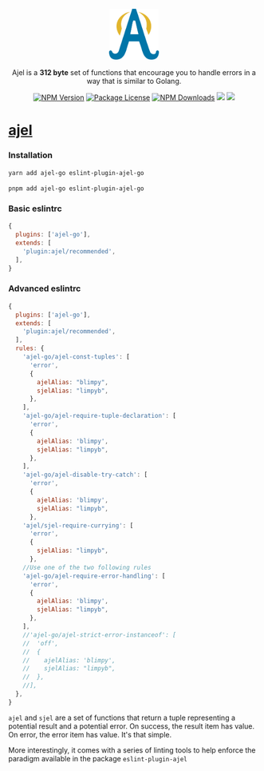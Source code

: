 <p align="center"><a href="https://github.com/Handfish/ajel-go" target="_blank"><img src="https://raw.githubusercontent.com/Handfish/ajel-go/main/apps/docs/public/ajel2.svg" width="100" alt="Laravel Logo"></a></p>

<p align="center">Ajel is a <b>312 byte</b> set of functions that encourage you to handle errors in a way that is similar to Golang.</p>

<p align="center">
<a href="https://www.npmjs.com/ajel" target="_blank"><img src="https://img.shields.io/npm/v/ajel.svg" alt="NPM Version" /></a>
<a href="https://www.npmjs.com/ajel" target="_blank"><img src="https://img.shields.io/npm/l/ajel.svg" alt="Package License" /></a>
<a href="https://www.npmjs.com/ajel" target="_blank"><img src="https://img.shields.io/npm/dt/ajel.svg" alt="NPM Downloads" /></a>
<a href="https://handfish.github.io/ajel" target="_blank"><img src="https://img.shields.io/badge/GitHub%20Pages-222222?style=for-the-badge&logo=GitHub%20Pages&logoColor=white" /></a>
<a href="https://github.com/Handfish/ajel-go" target="_blank"><img src="https://img.shields.io/badge/GitHub-100000?style=for-the-badge&logo=github&logoColor=white" /></a>
</p>

# [ajel](https://handfish.github.io/ajel)

### Installation

`yarn add ajel-go eslint-plugin-ajel-go`

`pnpm add ajel-go eslint-plugin-ajel-go`

### Basic eslintrc

```javascript
{
  plugins: ['ajel-go'],
  extends: [
    'plugin:ajel/recommended',
  ],
}
```

### Advanced eslintrc

```javascript
{
  plugins: ['ajel-go'],
  extends: [
    'plugin:ajel/recommended',
  ],
  rules: {
    'ajel-go/ajel-const-tuples': [
      'error',
      {
        ajelAlias: "blimpy",
        sjelAlias: "limpyb",
      },
    ],
    'ajel-go/ajel-require-tuple-declaration': [
      'error',
      {
        ajelAlias: 'blimpy',
        sjelAlias: "limpyb",
      },
    ],
    'ajel-go/ajel-disable-try-catch': [
      'error',
      {
        ajelAlias: 'blimpy',
        sjelAlias: "limpyb",
      },
    'ajel/sjel-require-currying': [
      'error',
      {
        sjelAlias: "limpyb",
      },
    //Use one of the two following rules
    'ajel-go/ajel-require-error-handling': [
      'error',
      {
        ajelAlias: 'blimpy',
        sjelAlias: "limpyb",
      },
    ],
    //'ajel-go/ajel-strict-error-instanceof': [
    //  'off',
    //  {
    //    ajelAlias: 'blimpy',
    //    sjelAlias: "limpyb",
    //  },
    //],
  },
}
```

`ajel` and `sjel` are a set of functions that return a tuple representing a potential result and a potential error.
On success, the result item has value. On error, the error item has value. It's that simple.

More interestingly, it comes with a series of linting tools to help enforce the paradigm available in the package `eslint-plugin-ajel`
